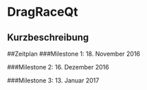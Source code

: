 # DragRaceQt

## Kurzbeschreibung


##Zeitplan
###Milestone 1: 18. November 2016

###Milestone 2: 16. Dezember 2016

###Milestone 3: 13. Januar 2017

